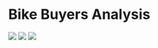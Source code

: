 #                Bike Buyers Analysis
<p float = "left">
  <img src =![Two-wheeler-makGDQ1T6SET3jpgjpg](https://user-images.githubusercontent.com/98824022/177539984-37b0f8f1-7044-42a7-ba18-7436159cfd3b.jpg)width="32%">
  <img src =![showroom5](https://user-images.githubusercontent.com/98824022/177540035-a01c964c-06bc-49e2-b394-b79b23eb5073.jpg)width="32%">
  <img src =![bike_0](https://user-images.githubusercontent.com/98824022/177540234-b65556cd-ab05-4a34-a2f8-51cf19b61466.jpg)width="32%">
  </p>
